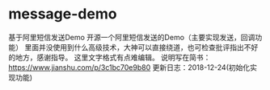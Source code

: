 # message-demo
基于阿里短信发送Demo
开源一个阿里短信发送的Demo（主要实现发送，回调功能）
里面并没使用到什么高级技术，大神可以直接绕道，也可检查批评指出不好的地方，感谢指导。
这里文字格式有点难编辑。
说明写在简书：https://www.jianshu.com/p/3c1bc70e9b80
更新日志：2018-12-24(初始化实现功能)
